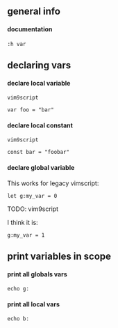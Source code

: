 ## general info

#### documentation

```
:h var
```

## declaring vars

#### declare local variable

```
vim9script

var foo = "bar"
```

#### declare local constant

```
vim9script

const bar = "foobar"
```

#### declare global variable

This works for legacy vimscript:
```
let g:my_var = 0
```

TODO: vim9script

I think it is:
```
g:my_var = 1
```

## print variables in scope

#### print all globals vars

```
echo g:
```

#### print all local vars

```
echo b:
```

